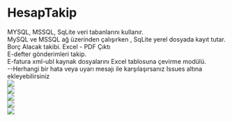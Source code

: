 # HesapTakip
MYSQL, MSSQL, SqLite veri tabanlarını kullanır. <br>
MySQL ve MSSQL ağ üzerinden çalışırken , SqLite yerel dosyada kayıt tutar. <br>
Borç Alacak takibi. Excel - PDF Çıktı<br>
E-defter gönderimleri takip. <br>
E-fatura xml-ubl kaynak dosyalarını Excel tablosuna çevirme modülü. <br>
--Herhangi bir hata veya uyarı mesajı ile karşılaşırsanız Issues altına ekleyebilirsiniz<br>
<img src="https://i.imgur.com/ptMd70r.png"><br>
<img src="https://i.imgur.com/hzeOXfa.png"><br>
<img src="https://i.imgur.com/qGdZBG2.png"><br>
<img src="https://i.imgur.com/1UUnfx9.png"><br>
<img src="https://i.imgur.com/HiCMTVR.png"><br>
